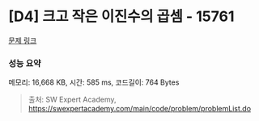 # [D4] 크고 작은 이진수의 곱셈 - 15761 

[문제 링크](https://swexpertacademy.com/main/code/problem/problemDetail.do?contestProbId=AYQHbyrq-JkDFATW) 

### 성능 요약

메모리: 16,668 KB, 시간: 585 ms, 코드길이: 764 Bytes



> 출처: SW Expert Academy, https://swexpertacademy.com/main/code/problem/problemList.do